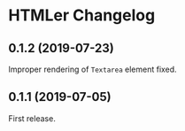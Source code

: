 # HTMLer Changelog


## 0.1.2 (2019-07-23)

Improper rendering of `Textarea` element fixed.


## 0.1.1 (2019-07-05)

First release.
